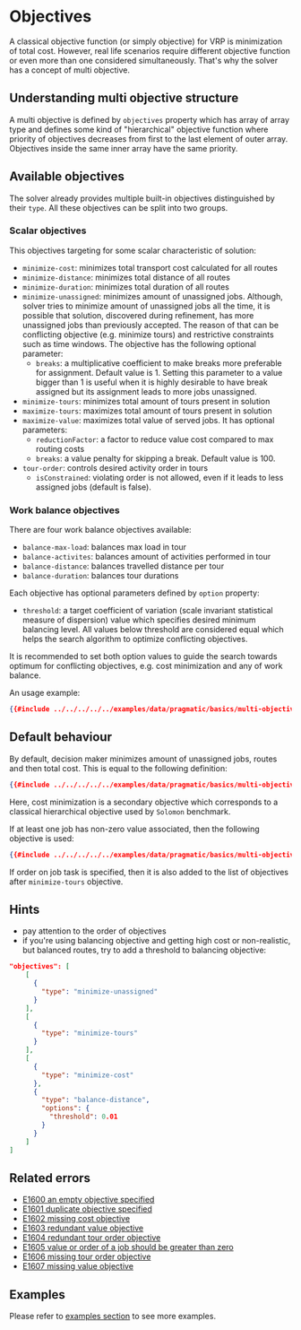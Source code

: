 # Objectives

A classical objective function (or simply objective) for VRP is minimization of total cost. However, real life scenarios
require different objective function or even more than one considered simultaneously. That's why the solver has a concept
of multi objective.


## Understanding multi objective structure

A multi objective is defined by `objectives` property which has array of array type and defines some kind of "hierarchical"
objective function where priority of objectives decreases from first to the last element of outer array. Objectives inside
the same inner array have the same priority.


## Available objectives

The solver already provides multiple built-in objectives distinguished by their `type`. All these objectives can be
split into two groups.

### Scalar objectives

This objectives targeting for some scalar characteristic of solution:

* `minimize-cost`: minimizes total transport cost calculated for all routes
* `minimize-distance`: minimizes total distance of all routes
* `minimize-duration`: minimizes total duration of all routes
* `minimize-unassigned`: minimizes amount of unassigned jobs. Although, solver tries to minimize amount of
unassigned jobs all the time, it is possible that solution, discovered during refinement, has more unassigned jobs than
previously accepted. The reason of that can be conflicting objective (e.g. minimize tours) and restrictive
constraints such as time windows. The objective has the following optional parameter:
    * `breaks`: a multiplicative coefficient to make breaks more preferable for assignment. Default value is 1. Setting
     this parameter to a value bigger than 1 is useful when it is highly desirable to have break assigned but its
     assignment leads to more jobs unassigned.
* `minimize-tours`: minimizes total amount of tours present in solution
* `maximize-tours`: maximizes total amount of tours present in solution
* `maximize-value`: maximizes total value of served jobs. It has optional parameters:
    * `reductionFactor`: a factor to reduce value cost compared to max routing costs
    * `breaks`: a value penalty for skipping a break. Default value is 100.
* `tour-order`: controls desired activity order in tours
    * `isConstrained`: violating order is not allowed, even if it leads to less assigned jobs (default is false).

### Work balance objectives

There are four work balance objectives available:

* `balance-max-load`: balances max load in tour
* `balance-activites`: balances amount of activities performed in tour
* `balance-distance`: balances travelled distance per tour
* `balance-duration`: balances tour durations

Each objective has optional parameters defined by `option` property:
* `threshold`: a target coefficient of variation (scale invariant statistical measure of dispersion) value which specifies
desired minimum balancing level. All values below threshold are considered equal which helps the search algorithm to
optimize conflicting objectives.

It is recommended to set both option values to guide the search towards optimum for conflicting objectives, e.g. cost
minimization and any of work balance.

An usage example:

```json
{{#include ../../../../../examples/data/pragmatic/basics/multi-objective.balance-load.problem.json:154:159}}
```

## Default behaviour

By default, decision maker minimizes amount of unassigned jobs, routes and then total cost. This is equal to the following
definition:

```json
{{#include ../../../../../examples/data/pragmatic/basics/multi-objective.default.problem.json:141:157}}
```

Here, cost minimization is a secondary objective which corresponds to a classical hierarchical objective used
by `Solomon` benchmark.

If at least one job has non-zero value associated, then the following objective is used:

```json
{{#include ../../../../../examples/data/pragmatic/basics/multi-objective.maximize-value.problem.json:143:165}}
```

If order on job task is specified, then it is also added to the list of objectives after `minimize-tours` objective.


## Hints

* pay attention to the order of objectives
* if you're using balancing objective and getting high cost or non-realistic, but balanced routes, try to add a threshold to balancing objective:

```json
"objectives": [
    [
      {
        "type": "minimize-unassigned"
      }
    ],
    [
      {
        "type": "minimize-tours"
      }
    ],
    [
      {
        "type": "minimize-cost"
      },
      {
        "type": "balance-distance",
        "options": {
          "threshold": 0.01
        }
      }
    ]
]
```

## Related errors

* [E1600 an empty objective specified](../errors/index.md#e1600)
* [E1601 duplicate objective specified](../errors/index.md#e1601)
* [E1602 missing cost objective](../errors/index.md#e1602)
* [E1603 redundant value objective](../errors/index.md#e1603)
* [E1604 redundant tour order objective](../errors/index.md#e1604)
* [E1605 value or order of a job should be greater than zero](../errors/index.md#e1605)
* [E1606 missing tour order objective](../errors/index.md#e1606)
* [E1607 missing value objective](../errors/index.md#e1607)


## Examples

Please refer to [examples section](../../../examples/pragmatic/objectives/index.md) to see more examples.
